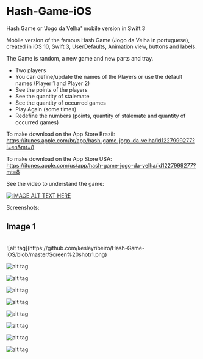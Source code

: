 # Hash-Game-iOS

Hash Game or 'Jogo da Velha' mobile version in Swift 3

Mobile version of the famous Hash Game (Jogo da Velha in portuguese), created in iOS 10, Swift 3, UserDefaults, Animation view, buttons and labels.

The Game is random, a new game and new parts and tray.

- Two players
- You can define/update the names of the Players or use the default names (Player 1 and Player 2)
- See the points of the players
- See the quantity of stalemate
- See the quantity of occurred games
- Play Again (some times)
- Redefine the numbers (points, quantity of stalemate and quantity of occurred games)

To make download on the App Store Brazil:
https://itunes.apple.com/br/app/hash-game-jogo-da-velha/id1227999277?l=en&mt=8

To make download on the App Store USA:
https://itunes.apple.com/us/app/hash-game-jogo-da-velha/id1227999277?mt=8

See the video to understand the game:

[![IMAGE ALT TEXT HERE](https://img.youtube.com/vi/kLNy2QILl6w/0.jpg)](https://www.youtube.com/watch?v=kLNy2QILl6w)


Screenshots:

<h2>Image 1</h2><br>
![alt tag](https://github.com/kesleyribeiro/Hash-Game-iOS/blob/master/Screen%20shot/1.png)

![alt tag](https://github.com/kesleyribeiro/Hash-Game-iOS/blob/master/Screen%20shot/2.png)

![alt tag](https://github.com/kesleyribeiro/Hash-Game-iOS/blob/master/Screen%20shot/3.png)

![alt tag](https://github.com/kesleyribeiro/Hash-Game-iOS/blob/master/Screen%20shot/4.png)

![alt tag](https://github.com/kesleyribeiro/Hash-Game-iOS/blob/master/Screen%20shot/5.png)

![alt tag](https://github.com/kesleyribeiro/Hash-Game-iOS/blob/master/Screen%20shot/6.png)

![alt tag](https://github.com/kesleyribeiro/Hash-Game-iOS/blob/master/Screen%20shot/7.png)

![alt tag](https://github.com/kesleyribeiro/Hash-Game-iOS/blob/master/Screen%20shot/8.png)

![alt tag](https://github.com/kesleyribeiro/Hash-Game-iOS/blob/master/Screen%20shot/9.png)
